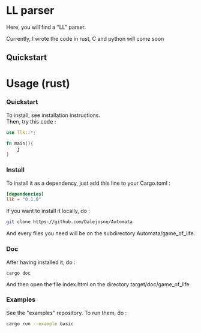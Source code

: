 # LL parser
Here, you will find a "LL" parser.

Currently, I wrote the code in rust, C and python will come soon

## Quickstart

# Usage (rust)
### Quickstart

To install, see installation instructions.\
Then, try this code :
```rust
use llk::*;

fn main(){
	j
}

```

### Install
To install it as a dependency, just add this line to your Cargo.toml :
```toml
[dependencies]
llk = "0.1.0"
```
If you want to install it locally, do :
```sh
git clone https://github.com/Dalejosne/Automata
```
And every files you need will be on the subdirectory Automata/game_of_life.

### Doc
After having installed it, do :
```
cargo doc
```
And then open the file index.html on the directory target/doc/game_of_life

### Examples

See the "examples" repository. To run them, do :
```sh
cargo run --example basic
```
